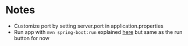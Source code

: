 # Notes

- Customize port by setting server.port in application.properties
- Run app with `mvn spring-boot:run` explained [here](https://stackoverflow.com/questions/47258695/mvn-spring-bootrun-vs-java-jar) but same as the run button for now

